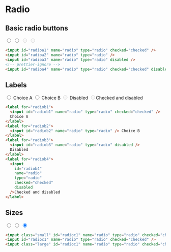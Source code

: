 # Radio

## Basic radio buttons

<div class="example-wrapper">
  <div class="example row">
   <input id="radioa1" name="radio" type="radio" checked="checked">
   <input id="radioa2" name="radio" type="radio">
   <input id="radioa3" name="radio" type="radio" disabled>
   <input id="radioa4" name="radio" type="radio" checked="checked" disabled>
  </div>

```html
<input id="radioa1" name="radio" type="radio" checked="checked" />
<input id="radioa2" name="radio" type="radio" />
<input id="radioa3" name="radio" type="radio" disabled />
<!-- prettier-ignore -->
<input id="radioa4" name="radio" type="radio" checked="checked" disabled>
```

</div>

## Labels

<div class="example-wrapper">
  <div class="example row">
    <label for="radiob1"><input id="radiob1" name="radio" type="radio" checked="checked"> Choice A</label>
    <label for="radiob2"><input id="radiob2" name="radio" type="radio"> Choice B</label>
    <label for="radiob3"><input id="radiob3" name="radio" type="radio" disabled> Disabled</label>
     <label for="radiob4"><input id="radiob4" name="radio" type="radio" checked="checked" disabled>Checked and disabled</label>
  </div>

```html
<label for="radiob1">
  <input id="radiob1" name="radio" type="radio" checked="checked" />
  Choice A
</label>
<label for="radiob2">
  <input id="radiob2" name="radio" type="radio" /> Choice B
</label>
<label for="radiob3">
  <input id="radiob3" name="radio" type="radio" disabled />
  Disabled
</label>
<label for="radiob4">
  <input
    id="radiob4"
    name="radio"
    type="radio"
    checked="checked"
    disabled
  />Checked and disabled
</label>
```

</div>

## Sizes

<div class="example-wrapper">
  <div class="example row">
   <input class="small" id="radioc1" name="radio" type="radio" checked="checked">
   <input id="radioc1" name="radio" type="radio" checked="checked">
   <input class="large" id="radioc1" name="radio" type="radio" checked="checked">

  </div>

```html
<input class="small" id="radioc1" name="radio" type="radio" checked="checked" />
<input id="radioc1" name="radio" type="radio" checked="checked" />
<input class="large" id="radioc1" name="radio" type="radio" checked="checked" />
```

</div>
